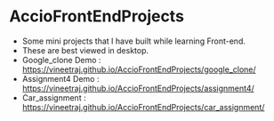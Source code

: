 # AccioFrontEndProjects
* Some mini projects that I have built while learning Front-end.
* These are best viewed in desktop.
* Google_clone Demo : https://vineetraj.github.io/AccioFrontEndProjects/google_clone/
* Assignment4 Demo : https://vineetraj.github.io/AccioFrontEndProjects/assignment4/
* Car_assignment : https://vineetraj.github.io/AccioFrontEndProjects/car_assignment/

